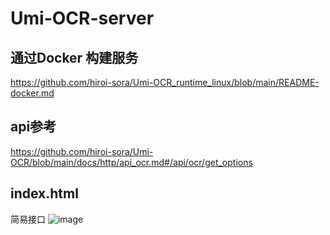 # Umi-OCR-server

## 通过Docker 构建服务 
https://github.com/hiroi-sora/Umi-OCR_runtime_linux/blob/main/README-docker.md

## api参考
https://github.com/hiroi-sora/Umi-OCR/blob/main/docs/http/api_ocr.md#/api/ocr/get_options

## index.html
简易接口
![image](https://github.com/user-attachments/assets/c6f964b4-69b4-48f0-a3db-6a737105cdcd)
